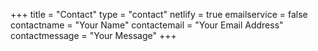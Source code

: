 +++
title = "Contact"
type = "contact"
netlify = true
emailservice = false
contactname = "Your Name"
contactemail = "Your Email Address"
contactmessage = "Your Message"
+++
